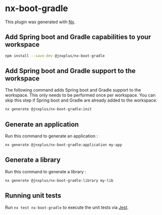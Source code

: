 # nx-boot-gradle

This plugin was generated with [Nx](https://nx.dev).

## Add Spring boot and Gradle capabilities to your workspace

```bash
npm install --save-dev @jnxplus/nx-boot-gradle
```

## Add Spring boot and Gradle support to the workspace

The following command adds Spring boot and Gradle support to the workspace. This only needs to be performed once per workspace. You can skip this step if Spring boot and Gradle are already added to the workspace.

```bash
nx generate @jnxplus/nx-boot-gradle:init
```

## Generate an application

Run this command to generate an application :

```bash
nx generate @jnxplus/nx-boot-gradle:application my-app
```

## Generate a library

Run this command to generate a library :

```bash
nx generate @jnxplus/nx-boot-gradle:library my-lib
```

## Running unit tests

Run `nx test nx-boot-gradle` to execute the unit tests via [Jest](https://jestjs.io).
